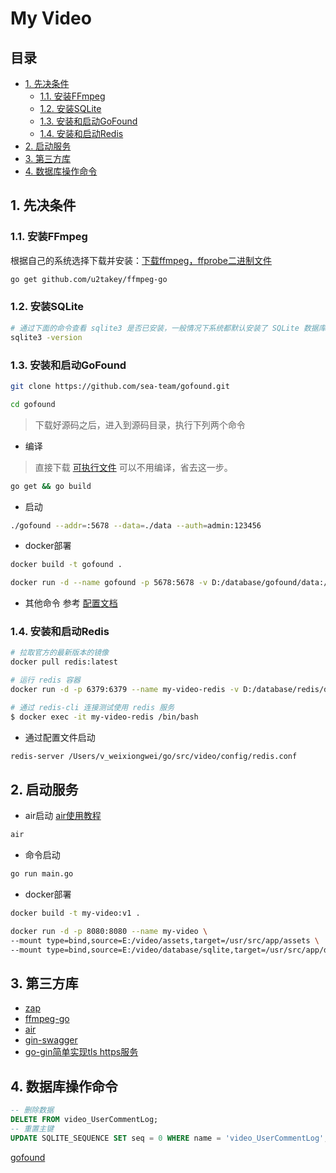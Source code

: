 # My Video

## 目录
- [1. 先决条件](#1-先决条件)
  - [1.1. 安装FFmpeg](#11-安装ffmpeg)
  - [1.2. 安装SQLite](#12-安装sqlite)
  - [1.3. 安装和启动GoFound](#13-安装和启动gofound)
  - [1.4. 安装和启动Redis](#14-安装和启动redis)
- [2. 启动服务](#2-启动服务)
- [3. 第三方库](#3-第三方库)
- [4. 数据库操作命令](#4-数据库操作命令)
  
## 1. 先决条件
### 1.1. 安装FFmpeg
根据自己的系统选择下载并安装：[下载ffmpeg，ffprobe二进制文件](https://ffbinaries.com/downloads)
```sh
go get github.com/u2takey/ffmpeg-go
```
### 1.2. 安装SQLite
```sh
# 通过下面的命令查看 sqlite3 是否已安装，一般情况下系统都默认安装了 SQLite 数据库 
sqlite3 -version
```

### 1.3. 安装和启动GoFound
```sh
git clone https://github.com/sea-team/gofound.git

cd gofound
```
>下载好源码之后，进入到源码目录，执行下列两个命令
* 编译
>直接下载 [可执行文件](https://github.com/newpanjing/gofound/releases) 可以不用编译，省去这一步。
```sh
go get && go build 
```
* 启动
```sh
./gofound --addr=:5678 --data=./data --auth=admin:123456
```
* docker部署
```sh
docker build -t gofound .

docker run -d --name gofound -p 5678:5678 -v D:/database/gofound/data:/usr/local/go_found/data gofound:latest
```
* 其他命令 参考 [配置文档](https://github.com/sea-team/gofound/blob/main/docs/config.md)

### 1.4. 安装和启动Redis
```sh
# 拉取官方的最新版本的镜像
docker pull redis:latest

# 运行 redis 容器
docker run -d -p 6379:6379 --name my-video-redis -v D:/database/redis/data:/data -v D:/database/redis/redis.conf:/etc/redis/redis.conf redis redis-server /etc/redis/redis.conf

# 通过 redis-cli 连接测试使用 redis 服务
$ docker exec -it my-video-redis /bin/bash
```
* 通过配置文件启动
```sh
redis-server /Users/v_weixiongwei/go/src/video/config/redis.conf
```

## 2. 启动服务
* air启动 [air使用教程](air.md)
```sh
air
```
* 命令启动
```sh
go run main.go
```
* docker部署
```sh
docker build -t my-video:v1 .

docker run -d -p 8080:8080 --name my-video \
--mount type=bind,source=E:/video/assets,target=/usr/src/app/assets \
--mount type=bind,source=E:/video/database/sqlite,target=/usr/src/app/database/sqlite my-video:v1
```

## 3. 第三方库
* [zap](https://github.com/uber-go/zap.git)
* [ffmpeg-go](https://github.com/u2takey/ffmpeg-go)
* [air](https://github.com/cosmtrek/air/blob/master/README-zh_cn.md)
* [gin-swagger](https://github.com/swaggo/gin-swagger)
* [go-gin简单实现tls https服务](https://www.cnblogs.com/davis12/p/16918591.html)

## 4. 数据库操作命令
```sql
-- 删除数据
DELETE FROM video_UserCommentLog;
-- 重置主键
UPDATE SQLITE_SEQUENCE SET seq = 0 WHERE name = 'video_UserCommentLog';
```

[gofound](http://192.168.0.9:5678/admin)
